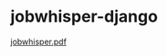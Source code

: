 # jobwhisper-django

[jobwhisper.pdf](https://github.com/woojuulee/jobwhisper-django/files/15020940/jobwhisper.pdf)
